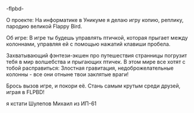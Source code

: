 
-flpbd-

О проекте:
На информатике в Уникуме я делаю игру копию,
реплику, пародию великой Flappy Bird.

Об игре:
В игре ты будешь управлять птичкой, которая прыгает между колоннами,
управляя ей с помощью нажатий клавиши пробела.

Захватывающий фэнтези-экшен про путешествия странницы
погрузит тебя в мир волшебства и прыгающих птичек.
В этом мире все хотят с тобой расправиться:
Злостная гравитация, недоброжелательные колонны -
все они отныне твои заклятые враги!

Брось вызов игре, и покори её.
Стань самым крутым среди друзей, играя в FLPBD!

я кстати Шулепов Михаил из ИП-61
